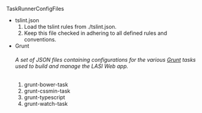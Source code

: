 ﻿TaskRunnerConfigFiles
- tslint.json
    1. Load the tslint rules from ./tslint.json. 
    2. Keep this file checked in adhering to all defined rules and conventions.
- Grunt
    ###### A set of JSON files containing configurations for the various [Grunt](http://gruntjs.com/) tasks used to build and manage the LASI Web app.
    1. grunt-bower-task
    2. grunt-cssmin-task
    3. grunt-typescript
    4. grunt-watch-task